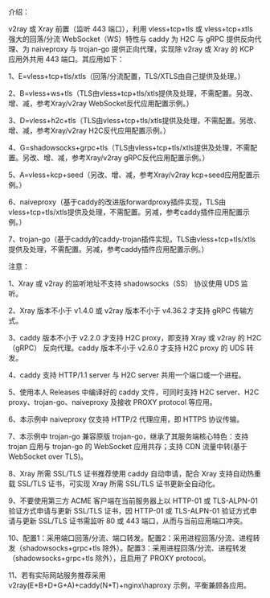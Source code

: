 介绍：

v2ray 或 Xray 前置（监听 443 端口），利用 vless+tcp+tls 或 vless+tcp+xtls 强大的回落/分流 WebSocket（WS）特性与 caddy 为 H2C 与 gRPC 提供反向代理、为 naiveproxy 与 trojan-go 提供正向代理，实现除 v2ray 或 Xray 的 KCP 应用外共用 443 端口。其应用如下：

1、E=vless+tcp+tls/xtls（回落/分流配置，TLS/XTLS由自己提供及处理。）

2、B=vless+ws+tls（TLS由vless+tcp+tls/xtls提供及处理，不需配置。另改、增、减，参考Xray/v2ray WebSocket反代应用配置示例。）

3、D=vless+h2c+tls（TLS由vless+tcp+tls/xtls提供及处理，不需配置。另改、增、减，参考Xray/v2ray H2C反代应用配置示例。）

4、G=shadowsocks+grpc+tls（TLS由vless+tcp+tls/xtls提供及处理，不需配置。另改、增、减，参考Xray/v2ray gRPC反代应用配置示例。）

5、A=vless+kcp+seed（另改、增、减，参考Xray/v2ray kcp+seed应用配置示例。）

6、naiveproxy（基于caddy的改进版forwardproxy插件实现，TLS由vless+tcp+tls/xtls提供及处理，不需配置。另减，参考caddy插件应用配置示例。）

7、trojan-go（基于caddy的caddy-trojan插件实现，TLS由vless+tcp+tls/xtls提供及处理，不需配置。另减，参考caddy插件应用配置示例。）

注意：

1、Xray 或 v2ray 的监听地址不支持 shadowsocks（SS） 协议使用 UDS 监听。

2、Xray 版本不小于 v1.4.0 或 v2ray 版本不小于 v4.36.2 才支持 gRPC 传输方式。

3、caddy 版本不小于 v2.2.0 才支持 H2C proxy，即支持 Xray 或 v2ray 的 H2C（gRPC） 反向代理。caddy 版本不小于 v2.6.0 才支持 H2C proxy 的 UDS 转发。

4、caddy 支持 HTTP/1.1 server 与 H2C server 共用一个端口或一个进程。

5、使用本人 Releases 中编译好的 caddy 文件，可同时支持 H2C server、H2C proxy、trojan-go、naiveproxy 及接收 PROXY protocol 等应用。

6、本示例中 naiveproxy 仅支持 HTTP/2 代理应用，即 HTTPS 协议传输。

7、本示例中 trojan-go 兼容原版 trojan-go，继承了其服务端核心特色：支持 trojan 应用与 trojan-go 的 WebSocket 应用共存；支持 CDN 流量中转(基于 WebSocket over TLS)。

8、Xray 所需 SSL/TLS 证书推荐使用 caddy 自动申请，配合 Xray 支持自动热重载 SSL/TLS 证书，可实现 Xray 所需 SSL/TLS 证书更新全自动化。

9、不要使用第三方 ACME 客户端在当前服务器上以 HTTP-01 或 TLS-ALPN-01 验证方式申请与更新 SSL/TLS 证书，因 HTTP-01 或 TLS-ALPN-01 验证方式申请与更新 SSL/TLS 证书需监听 80 或 443 端口，从而与当前应用端口冲突。

10、配置1：采用端口回落/分流、端口转发。配置2：采用进程回落/分流、进程转发（shadowsocks+grpc+tls 除外）。配置3：采用进程回落/分流、进程转发（shadowsocks+grpc+tls 除外），且启用了 PROXY protocol。

11、若有实际网站服务推荐采用 v2ray(E+B+D+G+A)+caddy(N+T)+nginx\haproxy 示例，平衡兼顾各应用。
